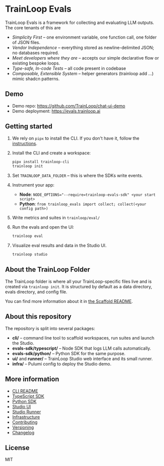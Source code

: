 # TrainLoop Evals

TrainLoop Evals is a framework for collecting and evaluating LLM outputs. The core tenants of this are

- *Simplicity First* – one environment variable, one function call, one folder of JSON files.
- *Vendor Independence* – everything stored as newline-delimited JSON; no databases required.
- *Meet developers where they are* – accepts our simple declarative flow or existing bespoke loops.
- *Type-safe, In-code Tests* – all code present in codebase
- *Composable, Extensible System* – helper generators (trainloop add ...) mimic shadcn patterns.

## Demo

- Demo repo: https://github.com/TrainLoop/chat-ui-demo
- Demo deployment: https://evals.trainloop.ai


## Getting started

1. We rely on `pipx` to install the CLI. If you don't have it, follow the [instructions](https://pipx.pypa.io/stable/).
2. Install the CLI and create a workspace:
   ```bash
   pipx install trainloop-cli
   trainloop init
   ```
3. Set `TRAINLOOP_DATA_FOLDER` – this is where the SDKs write events.
4. Instrument your app:
   - **Node**: `NODE_OPTIONS="--require=trainloop-evals-sdk" <your start script>`
   - **Python**: `from trainloop_evals import collect; collect(<your config path>)`

5. Write metrics and suites in `trainloop/eval/`
6. Run the evals and open the UI:
   ```bash
   trainloop eval
   ```
7. Visualize eval results and data in the Studio UI.
   ```bash
   trainloop studio
   ```

## About the TrainLoop Folder

The TrainLoop folder is where all your TrainLoop-specific files live and is created via `trainloop init`. It is structured by default as a data directory, evals directory, and config file.

You can find more information about it in [the Scaffold README](cli/scaffold/trainloop/README.md).

## About this repository
The repository is split into several packages:

- **cli/** – command line tool to scaffold workspaces, run suites and launch the Studio.
- **evals-sdk/typescript/** – Node SDK that logs LLM calls automatically.
- **evals-sdk/python/** – Python SDK for the same purpose.
- **ui/** and **runner/** – TrainLoop Studio web interface and its small runner.
- **infra/** – Pulumi config to deploy the Studio demo.

## More information

- [CLI README](cli/README.md)
- [TypeScript SDK](evals-sdk/typescript/README.md)
- [Python SDK](evals-sdk/python/README.md)
- [Studio UI](ui/README.md)
- [Studio Runner](runner/README.md)
- [Infrastructure](infra/README.md)
- [Contributing](CONTRIBUTING.md)
- [Versioning](VERSIONING.md)
- [Changelog](CHANGELOG.md)

## License

MIT
